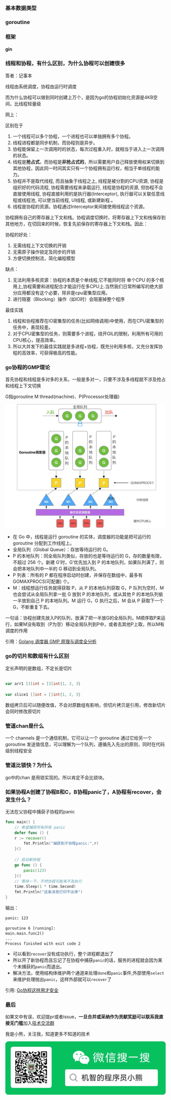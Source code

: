 ### 基本数据类型

### goroutine

### 框架
#### gin

### 线程和协程，有什么区别，为什么协程可以创建很多

答者：记事本

线程由系统调度，协程由运行时调度

而为什么协程可以做到同时创建上万个，是因为go的协程初始化资源是4KB空间，比线程轻量级

网上：

区别在于

1. 一个线程可以多个协程，一个进程也可以单独拥有多个协程。
2. 线程进程都是同步机制，而协程则是异步。
3. 协程能保留上一次调用时的状态，每次过程重入时，就相当于进入上一次调用的状态。
4. 线程是**抢占式**，而协程是**非抢占式的**，所以需要用户自己释放使用权来切换到其他协程，因此同一时间其实只有一个协程拥有运行权，相当于单线程的能力。
5. 协程并不是取代线程, 而且抽象于线程之上, 线程是被分割的CPU资源, 协程是组织好的代码流程, 协程需要线程来承载运行, 线程是协程的资源, 但协程不会直接使用线程, 协程直接利用的是执行器(Interceptor), 执行器可以关联任意线程或线程池, 可以使当前线程, UI线程, 或新建新程.。
6. 线程是协程的资源。协程通过Interceptor来间接使用线程这个资源。

协程拥有自己的寄存器上下文和栈。协程调度切换时，将寄存器上下文和栈保存到其他地方，在切回来的时候，恢复先前保存的寄存器上下文和栈。因此：

协程的好处：

1. 无需线程上下文切换的开销
2. 无需原子操作锁定及同步的开销
3. 方便切换控制流，简化编程模型

缺点：

1. 无法利用多核资源：协程的本质是个单线程,它不能同时将 单个CPU 的多个核用上,协程需要和进程配合才能运行在多CPU上.当然我们日常所编写的绝大部分应用都没有这个必要，除非是cpu密集型应用。
2. 进行阻塞（Blocking）操作（如IO时）会阻塞掉整个程序

最佳实践

1. 线程和协程推荐在IO密集型的任务(比如网络调用)中使用，而在CPU密集型的任务中，表现较差。
2. 对于CPU密集型的任务，则需要多个进程，绕开GIL的限制，利用所有可用的CPU核心，提高效率。
3. 所以大并发下的最佳实践就是多进程+协程，既充分利用多核，又充分发挥协程的高效率，可获得极高的性能。


### go协程的GMP理论

首先协程和线程是多对多的关系，一般是多对一，只要不涉及多线程就不涉及抢占和线程上下文切换

G指goroutine M thread(machine)、P(Processor处理器)

![](../res/2021-04-15-19-23-20.png)

* 在 Go 中，线程是运行 goroutine 的实体，调度器的功能是把可运行的 goroutine 分配到工作线程上。
* 全局队列（Global Queue）：存放等待运行的 G。
* P 的本地队列：同全局队列类似，存放的也是等待运行的 G，存的数量有限，不超过 256 个。新建 G’时，G’优先加入到 P 的本地队列，如果队列满了，则会把本地队列中一半的 G 移动到全局队列。
* P 列表：所有的 P 都在程序启动时创建，并保存在数组中，最多有 GOMAXPROCS(可配置) 个。
* M：线程想运行任务就得获取 P，从 P 的本地队列获取 G，P 队列为空时，M 也会尝试从全局队列拿一批 G 放到 P 的本地队列，或从其他 P 的本地队列偷一半放到自己 P 的本地队列。M 运行 G，G 执行之后，M 会从 P 获取下一个 G，不断重复下去。

一句话：协程创建先放入P的队列，放满了把一半放G的全局队列，M顺序取P来运行，如果M没有取到（P为空）移动全局队列到P中，或者去其他P上取，所以M有调度的作用

引用：[Golang 调度器 GMP 原理与调度全分析](https://learnku.com/articles/41728)

### go的切片和数组有什么区别

定长声明的是数组，不定长是切片

``` go

var arr1 [3]int = [3]int{1, 2, 3}

var slice1 []int = []int{1, 2, 3}
```

数组拷贝后可以随便改值，不会对原数组有影响，但切片拷贝是引用，修改新切片会同时修改原切片

### 管道chan是什么

一个 channels 是一个通信机制，它可以让一个 goroutine 通过它给另一个 goroutine 发送值信息，可以理解为一个队列，遵循先入先出的原则，同时在代码级别线程安全

### 管道比锁快？为什么

go中的chan 是用锁实现的。所以肯定不会比锁块。

### 如果协程A创建了协程B和C，B协程panic了，A协程有recover，会发生什么？

无法在父协程中捕获子协程的panic

```go
func main() {
	// 希望捕获所有所有 panic
	defer func () {
	r := recover()
		fmt.Println("捕获到子协程panic:",r)
	}()

	// 启动新协程
	go func () {
		panic(123)
	}()
	// 等待一下，不然协程可能来不及执行
	time.Sleep(1 * time.Second)
	fmt.Println("这条消息打印不出来")
}
```

输出：
```other
panic: 123

goroutine 6 [running]:
main.main.func2()
...
Process finished with exit code 2
```

* 可以看到`recover`没有成功执行，整个进程都退出了
* 所以开了新协程而且忘记了在协程中捕获`panic`的话，服务的进程就会因为某个未捕获的`panic`而退出。
* 解决方法，使用结构体维护两个通道来处理`done`和`panic`事件,外部使用`select`来维护处理抛出`panic`，这样外部就可以`recover`了

引用: [Go协程这样用才安全](https://zhuanlan.zhihu.com/p/146472834)

### 最后

如果文中有误，欢迎提pr或者issue，**一旦合并或采纳作为贡献奖励可以联系我直接无门槛**加入[技术交流群](https://mp.weixin.qq.com/s/ErQFjJbIsMVGjIRWbQCD1Q)

我是小熊，关注我，知道更多不知道的技术

![](../res/2021-03-17-19-57-33.png)
